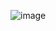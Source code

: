 ![image](https://github.com/Amruth56/Password-generator/assets/78676871/db6f9410-e41a-44e3-b17c-8b155652ac0a)
